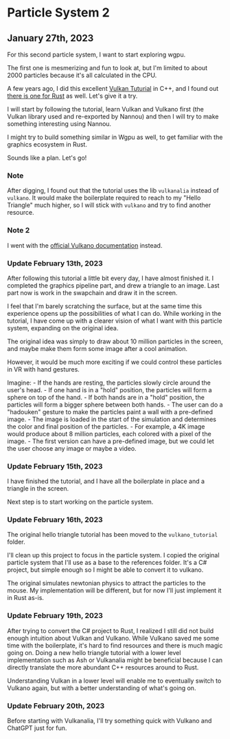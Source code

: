 # Particle System 2

## January 27th, 2023

For this second particle system, I want to start exploring wgpu.

The first one is mesmerizing and fun to look at, but I'm limited to about 2000 particles because it's all calculated in the CPU.

A few years ago, I did this excellent [Vulkan Tuturial](https://vulkan-tutorial.com) in C++, and I found out [there is one for Rust](https://kylemayes.github.io/vulkanalia/) as well. Let's give it a try.

I will start by following the tutorial, learn Vulkan and Vulkano first (the Vulkan library used and re-exported by Nannou) and then I will try to make something interesting using Nannou.

I might try to build something similar in Wgpu as well, to get familiar with the graphics ecosystem in Rust.

Sounds like a plan. Let's go!

### Note

After digging, I found out that the tutorial uses the lib `vulkanalia` instead of `vulkano`. It would make the boilerplate required to reach to my "Hello Triangle" much higher, so I will stick with `vulkano` and try to find another resource.

### Note 2

I went with the [official Vulkano documentation](https://vulkano.rs/guide) instead.

### Update February 13th, 2023

After following this tutorial a little bit every day, I have almost finished it. I completed the graphics pipeline part, and drew a triangle to an image. Last part now is work in the swapchain and draw it in the screen.

I feel that I'm barely scratching the surface, but at the same time this experience opens up the possibilities of what I can do.
While working in the tutorial, I have come up with a clearer vision of what I want with this particle system, expanding on the original idea.

The original idea was simply to draw about 10 million particles in the screen, and maybe make them form some image after a cool animation.

However, it would be much more exciting if we could control these particles in VR with hand gestures.

Imagine:
    - If the hands are resting, the particles slowly circle around the user's head.
    - If one hand is in a "hold" position, the particles will form a sphere on top of the hand.
    - If both hands are in a "hold" position, the particles will form a bigger sphere between both hands.
    - The user can do a "hadouken" gesture to make the particles paint a wall with a pre-defined image.
        - The image is loaded in the start of the simulation and determines the color and final position of the particles.
        - For example, a 4K image would produce about 8 million particles, each colored with a pixel of the image.
    - The first version can have a pre-defined image, but we could let the user choose any image or maybe a video.

### Update February 15th, 2023

I have finished the tutorial, and I have all the boilerplate in place and a triangle in the screen.

Next step is to start working on the particle system.

### Update February 16th, 2023

The original hello triangle tutorial has been moved to the `vulkano_tutorial` folder.

I'll clean up this project to focus in the particle system. I copied the original particle system that I'll use as a base to the references folder. It's a C# project, but simple enough so I might be able to convert it to vulkano.

The original simulates newtonian physics to attract the particles to the mouse. My implementation will be different, but for now I'll just implement it in Rust as-is.

### Update February 19th, 2023

After trying to convert the C# project to Rust, I realized I still did not build enough intuition about Vulkan and Vulkano. While Vulkano saved me some time with the boilerplate, it's hard to find resources and there is much magic going on. Doing a new hello triangle tutorial with a lower level implementation such as Ash or Vulkanalia might be beneficial because I can directly translate the more abundant C++ resources around to Rust.

Understanding Vulkan in a lower level will enable me to eventually switch to Vulkano again, but with a better understanding of what's going on.

### Update February 20th, 2023

Before starting with Vulkanalia, I'll try something quick with Vulkano and ChatGPT just for fun.
